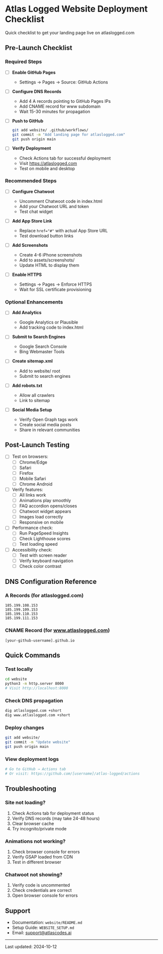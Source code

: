# Atlas Logged Website Deployment Checklist

Quick checklist to get your landing page live on atlaslogged.com

## Pre-Launch Checklist

### Required Steps

- [ ] **Enable GitHub Pages**
  - Settings → Pages → Source: GitHub Actions

- [ ] **Configure DNS Records**
  - Add 4 A records pointing to GitHub Pages IPs
  - Add CNAME record for www subdomain
  - Wait 15-30 minutes for propagation

- [ ] **Push to GitHub**
  ```bash
  git add website/ .github/workflows/
  git commit -m "Add landing page for atlaslogged.com"
  git push origin main
  ```

- [ ] **Verify Deployment**
  - Check Actions tab for successful deployment
  - Visit https://atlaslogged.com
  - Test on mobile and desktop

### Recommended Steps

- [ ] **Configure Chatwoot**
  - Uncomment Chatwoot code in index.html
  - Add your Chatwoot URL and token
  - Test chat widget

- [ ] **Add App Store Link**
  - Replace `href="#"` with actual App Store URL
  - Test download button links

- [ ] **Add Screenshots**
  - Create 4-6 iPhone screenshots
  - Add to assets/screenshots/
  - Update HTML to display them

- [ ] **Enable HTTPS**
  - Settings → Pages → Enforce HTTPS
  - Wait for SSL certificate provisioning

### Optional Enhancements

- [ ] **Add Analytics**
  - Google Analytics or Plausible
  - Add tracking code to index.html

- [ ] **Submit to Search Engines**
  - Google Search Console
  - Bing Webmaster Tools

- [ ] **Create sitemap.xml**
  - Add to website/ root
  - Submit to search engines

- [ ] **Add robots.txt**
  - Allow all crawlers
  - Link to sitemap

- [ ] **Social Media Setup**
  - Verify Open Graph tags work
  - Create social media posts
  - Share in relevant communities

## Post-Launch Testing

- [ ] Test on browsers:
  - [ ] Chrome/Edge
  - [ ] Safari
  - [ ] Firefox
  - [ ] Mobile Safari
  - [ ] Chrome Android

- [ ] Verify features:
  - [ ] All links work
  - [ ] Animations play smoothly
  - [ ] FAQ accordion opens/closes
  - [ ] Chatwoot widget appears
  - [ ] Images load correctly
  - [ ] Responsive on mobile

- [ ] Performance check:
  - [ ] Run PageSpeed Insights
  - [ ] Check Lighthouse scores
  - [ ] Test loading speed

- [ ] Accessibility check:
  - [ ] Test with screen reader
  - [ ] Verify keyboard navigation
  - [ ] Check color contrast

## DNS Configuration Reference

### A Records (for atlaslogged.com)
```
185.199.108.153
185.199.109.153
185.199.110.153
185.199.111.153
```

### CNAME Record (for www.atlaslogged.com)
```
[your-github-username].github.io
```

## Quick Commands

### Test locally
```bash
cd website
python3 -m http.server 8000
# Visit http://localhost:8000
```

### Check DNS propagation
```bash
dig atlaslogged.com +short
dig www.atlaslogged.com +short
```

### Deploy changes
```bash
git add website/
git commit -m "Update website"
git push origin main
```

### View deployment logs
```bash
# Go to GitHub → Actions tab
# Or visit: https://github.com/[username]/atlas-logged/actions
```

## Troubleshooting

### Site not loading?
1. Check Actions tab for deployment status
2. Verify DNS records (may take 24-48 hours)
3. Clear browser cache
4. Try incognito/private mode

### Animations not working?
1. Check browser console for errors
2. Verify GSAP loaded from CDN
3. Test in different browser

### Chatwoot not showing?
1. Verify code is uncommented
2. Check credentials are correct
3. Open browser console for errors

## Support

- Documentation: `website/README.md`
- Setup Guide: `WEBSITE_SETUP.md`
- Email: support@atlascodes.ai

---

Last updated: 2024-10-12
